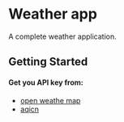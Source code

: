 # Weather app

A complete weather application.

## Getting Started
#### Get you API key from:
 * [open weathe map](https://openweathermap.org/api)
 * [aqicn](https://aqicn.org/api/)

